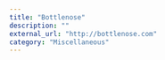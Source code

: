 ```yaml
---
title: "Bottlenose"
description: ""
external_url: "http://bottlenose.com"
category: "Miscellaneous"
---
```

